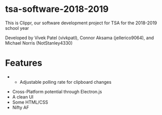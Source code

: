 # tsa-software-2018-2019

This is Clippr, our software development project for TSA for the 2018-2019 school year

Developed by Vivek Patel (vivkpatl), Connor Aksama (jellerico9064), and Michael Norris (NotStanley4330)

# Features

* - Adjustable polling rate for clipboard changes
- Cross-Platform potential through Electron.js
- A clean UI
- Some HTML/CSS
- Nifty AF

